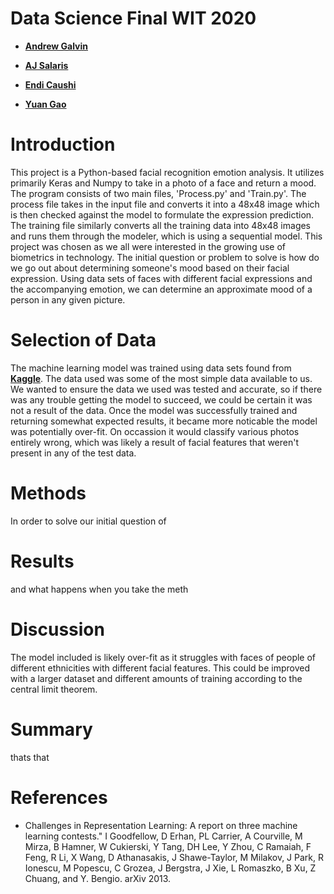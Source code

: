 Data Science Final WIT 2020
========

* __[Andrew Galvin](https://github.com/andrewgalvin)__

* __[AJ Salaris](https://github.com/Oracle331)__

* __[Endi Caushi](https://github.com/mrendi29)__

* __[Yuan Gao](https://github.com/yuanionrings)__

Introduction
========
This project is a Python-based facial recognition emotion analysis. It utilizes primarily Keras and Numpy to take in a photo of a face and return a mood. The program consists of two main files, 'Process.py' and 'Train.py'. The process file takes in the input file and converts it into a 48x48 image which is then checked against the model to formulate the expression prediction. The training file similarly converts all the training data into 48x48 images and runs them through the modeler, which is using a sequential model. 
This project was chosen as we all were interested in the growing use of biometrics in technology. The initial question or problem to solve is how do we go out about determining someone's mood based on their facial expression. Using data sets of faces with different facial expressions and the accompanying emotion, we can determine an approximate mood of a person in any given picture. 


Selection of Data
========
The machine learning model was trained using data sets found from __[Kaggle](https://www.kaggle.com/c/challenges-in-representation-learning-facial-expression-recognition-challenge)__. The data used was some of the most simple data available to us. We wanted to ensure the data we used was tested and accurate, so if there was any trouble getting the model to succeed, we could be certain it was not a result of the data. Once the model was successfully trained and returning somewhat expected results, it became more noticable the model was potentially over-fit. On occassion it would classify various photos entirely wrong, which was likely a result of facial features that weren't present in any of the test data. 

Methods
========
In order to solve our initial question of 

Results
========
and what happens when you take the meth


Discussion
========
The model included is likely over-fit as it struggles with faces of people of different ethnicities with different facial features. This could be improved with a larger dataset and different amounts of training according to the central limit theorem.


Summary
========
thats that 

References
========
* Challenges in Representation Learning: A report on three machine learning
contests." I Goodfellow, D Erhan, PL Carrier, A Courville, M Mirza, B
Hamner, W Cukierski, Y Tang, DH Lee, Y Zhou, C Ramaiah, F Feng, R Li,
X Wang, D Athanasakis, J Shawe-Taylor, M Milakov, J Park, R Ionescu,
M Popescu, C Grozea, J Bergstra, J Xie, L Romaszko, B Xu, Z Chuang, and
Y. Bengio. arXiv 2013.
